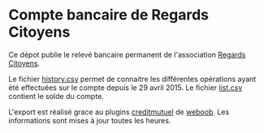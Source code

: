 # Compte bancaire de Regards Citoyens

Ce dépot publie le relevé bancaire permanent de l'association [Regards Citoyens](http://regardscitoyens.org/).

Le fichier [history.csv](https://github.com/regardscitoyens/banque/blob/master/data/history.csv) permet de connaitre les différentes opérations ayant été effectuées sur le compte depuis le 29 avril 2015.
Le fichier [list.csv](https://github.com/regardscitoyens/banque/blob/master/data/list.csv) contient le solde du compte.

L'export est réalisé grace au plugins [creditmutuel](http://weboob.org/modules#mod_creditmutuel) de [weboob](http://weboob.org/). Les informations sont mises à jour toutes les heures.
